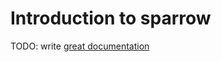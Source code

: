 # Introduction to sparrow

TODO: write [great documentation](http://jacobian.org/writing/great-documentation/what-to-write/)
